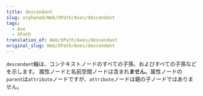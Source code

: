 ```yaml
---
title: descendant
slug: orphaned/Web/XPath/Axes/descendant
tags:
  - Axe
  - XPath
translation_of: Web/XPath/Axes/descendant
original_slug: Web/XPath/Axes/descendant
---
```


`descendant`軸は、コンテキストノードのすべての子孫、およびすべての子孫などを示します。 属性ノードと名前空間ノードは含まれ**ません**。属性ノードの`parent`は`attribute`ノードですが、`attribute`ノードは親の子ノードではありません。
